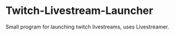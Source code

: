 Twitch-Livestream-Launcher
==========================

Small program for launching twitch livestreams, uses Livestreamer.
